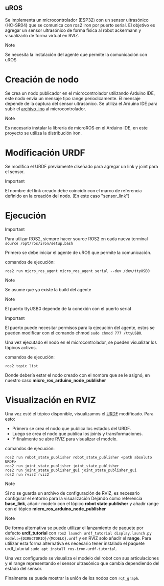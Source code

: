 ## uROS
Se implementa un microcontrolador (ESP32) con un sensor ultrasónico (HC-SR04) que se comunica con ros2 iron por puerto serial.
El objetivo es agregar un sensor ultrasónico de forma física al robot ackermann y visualizarlo de forma virtual en RVIZ.
> [!NOTE]
> Se necesita la instalación del agente que permite la comunicación con uROS

# Creación de nodo
Se crea un nodo publicador en el microcontrolador utilizando Arduino IDE, este nodo envía un mensaje tipo range periodicamente.
El mensaje depende de la captura del sensor ultrasónico. Se utiliza el Arduino IDE para subir el [archivo .ino]([link](https://github.com/abarbierif/ackermann_ros2/blob/main/uros_ws/src/node_sensor.ino)) al microcontrolador.
> [!NOTE]
> Es necesario instalar la librería de microROS en el Arduino IDE, en este proyecto se utiliza la distribución iron.

# Modificación URDF
Se modifica el URDF previamente diseñado para agregar un link y joint para el sensor.
> [!IMPORTANT]
> El nombre del link creado debe coincidir con el marco de referencia definido en la creación del nodo. (En este caso "sensor_link")

# Ejecución
> [!IMPORTANT]
> Para utlizar ROS2, siempre hacer source ROS2 en cada nueva terminal ```source /opt/ros/iron/setup.bash```

Primero se debe iniciar el agente de uROS que permite la comunicación.

comandos de ejecución:
```
ros2 run micro_ros_agent micro_ros_agent serial --dev /dev/ttyUSB0
```

> [!NOTE] 
> Se asume que ya existe la build del agente

> [!NOTE]
> El puerto ttyUSB0 depende de la conexión con el puerto serial

> [!IMPORTANT]
> El puerto puede necesitar permisos para la ejecución del agente, estos se pueden modificar con el comando chmod ```sudo chmod 777 /ttyUSB0```.

Una vez ejecutado el nodo en el microcontrolador, se pueden visualizar los tópicos activos.

comandos de ejecución:

```
ros2 topic list
```

Donde debería estar el nodo creado con el nombre que se le asignó, en nuestro caso **micro_ros_arduino_node_publisher**

# Visualización en RVIZ
Una vez esté el tópico disponible, visualizamos el [URDF](link) modificado.
Para esto:
- Primero se crea el nodo que publica los estados del URDF.
- Luego se crea el nodo que publica los joints y transformaciones.
- Y finalmente se abre RVIZ para visualizar el modelo.

comandos de ejecución:
```
ros2 run robot_state_publisher robot_state_publisher <path absoluto URDF>
ros2 run joint_state_publisher joint_state_publisher
ros2 run joint_state_publisher_gui joint_state_publisher_gui
ros2 run rviz2 rviz2
```

> [!NOTE]
> Si no se guarda un archivo de configuración de RVIZ, es necesario configurar el entorno para la visualización
Dejando como referencia **base_link**, añadir modelo con el tópico **robot state publisher** y añadir range con el tópico **micro_ros_arduino_node_publisher**

>[!NOTE]
> De forma alternativa se puede utilizar el lanzamiento de paquete por defecto **urdf_tutorial** con ```ros2 launch urdf_tutorial display.launch.py model:={DIRECTORIO}/{MODELO}.urdf``` y en RVIZ solo añadir el **range**.
> Para utilizar esta forma alternativa es necesario tener instalado el paquete urdf_tutorial ```sudo apt install ros-iron-urdf-tutorial```.

Una vez configurado se visualiza el modelo del robot con sus articulaciones y el range representando el sensor ultrasónico que cambia dependiendo del estado del sensor.

Finalmente se puede mostrar la unión de los nodos con ```rqt_graph```.
